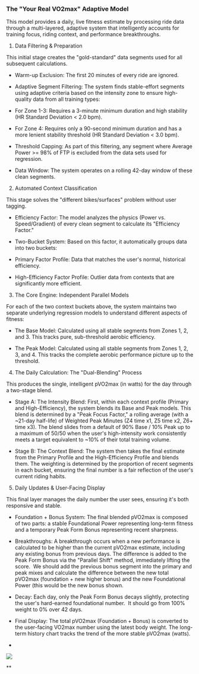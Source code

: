 
### The "Your Real VO2max" Adaptive Model

This model provides a daily, live fitness estimate by processing ride data through a multi-layered, adaptive system that intelligently accounts for training focus, riding context, and performance breakthroughs.

1. Data Filtering & Preparation

This initial stage creates the "gold-standard" data segments used for all subsequent calculations.

- Warm-up Exclusion: The first 20 minutes of every ride are ignored.
    
- Adaptive Segment Filtering: The system finds stable-effort segments using adaptive criteria based on the intensity zone to ensure high-quality data from all training types:
    

- For Zone 1-3: Requires a 3-minute minimum duration and high stability (HR Standard Deviation < 2.0 bpm).
    
- For Zone 4: Requires only a 90-second minimum duration and has a more lenient stability threshold (HR Standard Deviation < 3.0 bpm).
    

- Threshold Capping: As part of this filtering, any segment where Average Power >= 98% of FTP is excluded from the data sets used for regression.
    
- Data Window: The system operates on a rolling 42-day window of these clean segments.
    

2. Automated Context Classification

This stage solves the "different bikes/surfaces" problem without user tagging.

- Efficiency Factor: The model analyzes the physics (Power vs. Speed/Gradient) of every clean segment to calculate its "Efficiency Factor."
    
- Two-Bucket System: Based on this factor, it automatically groups data into two buckets:
    

- Primary Factor Profile: Data that matches the user's normal, historical efficiency.
    
- High-Efficiency Factor Profile: Outlier data from contexts that are significantly more efficient.
    

3. The Core Engine: Independent Parallel Models

For each of the two context buckets above, the system maintains two separate underlying regression models to understand different aspects of fitness:

- The Base Model: Calculated using all stable segments from Zones 1, 2, and 3. This tracks pure, sub-threshold aerobic efficiency.
    
- The Peak Model: Calculated using all stable segments from Zones 1, 2, 3, and 4. This tracks the complete aerobic performance picture up to the threshold.
    

4. The Daily Calculation: The "Dual-Blending" Process

This produces the single, intelligent pVO2max (in watts) for the day through a two-stage blend.

- Stage A: The Intensity Blend: First, within each context profile (Primary and High-Efficiency), the system blends its Base and Peak models. This blend is determined by a "Peak Focus Factor," a rolling average (with a ~21-day half-life) of Weighted Peak Minutes (Z4 time x1, Z5 time x2, Z6+ time x3). The blend slides from a default of 90% Base / 10% Peak up to a maximum of 50/50 when the user's high-intensity work consistently meets a target equivalent to ~10% of their total training volume.
    
- Stage B: The Context Blend: The system then takes the final estimate from the Primary Profile and the High-Efficiency Profile and blends them. The weighting is determined by the proportion of recent segments in each bucket, ensuring the final number is a fair reflection of the user's current riding habits.
    

5. Daily Updates & User-Facing Display

This final layer manages the daily number the user sees, ensuring it's both responsive and stable.

- Foundation + Bonus System: The final blended pVO2max is composed of two parts: a stable Foundational Power representing long-term fitness and a temporary Peak Form Bonus representing recent sharpness.
    
- Breakthroughs: A breakthrough occurs when a new performance is calculated to be higher than the current pVO2max estimate, including any existing bonus from previous days. The difference is added to the Peak Form Bonus via the "Parallel Shift" method, immediately lifting the score.  We should add the previous bonus segment into the primary and peak mixes and calculate the difference between the new total pVO2max (foundation + new higher bonus) and the new Foundational Power (this would be the new bonus shown.
    
- Decay: Each day, only the Peak Form Bonus decays slightly, protecting the user's hard-earned foundational number.  It should go from 100% weight to 0% over 42 days.
    
- Final Display: The total pVO2max (Foundation + Bonus) is converted to the user-facing VO2max number using the latest body weight. The long-term history chart tracks the trend of the more stable pVO2max (watts).
    

-   
    

  
  
  
  

![](https://lh7-rt.googleusercontent.com/docsz/AD_4nXewx_6AZHPBMLQ1jbB5HHoQDWXPcb7XaDlg7k3J-2QpVYUcCJ3CZN2IZNT0o7srmvAvBMwAbp9552yHwLpvrC4X2TuYPqtU8DDZUxE58bveQbdRlBpZlkv3EUPhXf2yV-ZKIdl-?key=PTHNIUEKLGell_5nE8dRBQ)

**